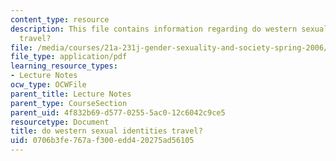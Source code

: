 ```yaml
---
content_type: resource
description: This file contains information regarding do western sexual identities
  travel?
file: /media/courses/21a-231j-gender-sexuality-and-society-spring-2006/0706b3fe767af300edd420275ad56105_MIT21A_213JS06_other_iden.pdf
file_type: application/pdf
learning_resource_types:
- Lecture Notes
ocw_type: OCWFile
parent_title: Lecture Notes
parent_type: CourseSection
parent_uid: 4f832b69-d577-0255-5ac0-12c6042c9ce5
resourcetype: Document
title: do western sexual identities travel?
uid: 0706b3fe-767a-f300-edd4-20275ad56105
---
```


